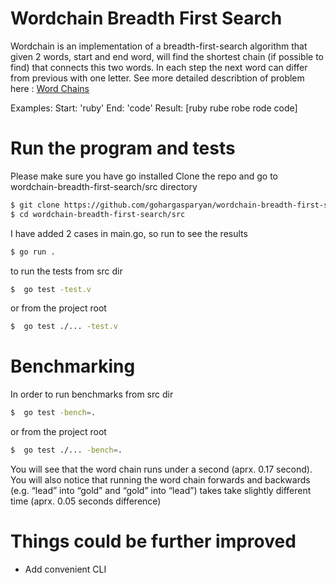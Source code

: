 # Wordchain Breadth First Search

Wordchain is an implementation of a breadth-first-search algorithm that given 2 words, start and end word, will
find the shortest chain (if possible to find) that connects this two words. In each step the next word can differ 
from previous with one letter. See more detailed describtion of problem here : [Word Chains](http://codekata.com/kata/kata19-word-chains/)

Examples:
Start: 'ruby' 
End:   'code' 
Result: [ruby rube robe rode code] 

# Run the program and tests
Please make sure you have go installed 
Clone the repo and go to wordchain-breadth-first-search/src directory

```bash
$ git clone https://github.com/gohargasparyan/wordchain-breadth-first-search
$ cd wordchain-breadth-first-search/src
```

I have added 2 cases in main.go, so run to see the results
```bash
$ go run .
```

to run the tests from src dir
```bash
$  go test -test.v  
```
or from the project root
```bash
$  go test ./... -test.v
```
# Benchmarking
In order to run benchmarks from src dir
```bash
$  go test -bench=.
```
or from the project root
```bash
$  go test ./... -bench=.
```

You will see that the word chain runs under a second (aprx. 0.17 second). 
You will also notice that running the word chain forwards and backwards (e.g. “lead” into “gold” and “gold” into “lead”) 
takes take slightly different time (aprx. 0.05 seconds difference)

# Things could be further improved

- Add convenient CLI 